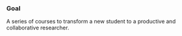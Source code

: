 ### Goal 

A series of courses to transform a new student to a productive and collaborative researcher. 





